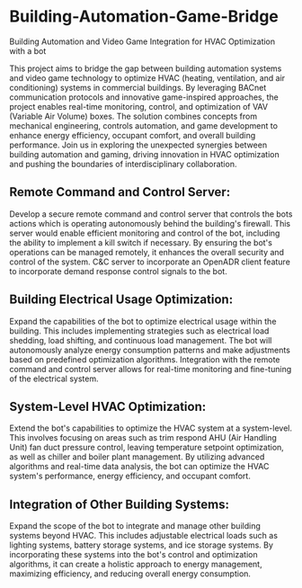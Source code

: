 # Building-Automation-Game-Bridge
Building Automation and Video Game Integration for HVAC Optimization with a bot

This project aims to bridge the gap between building automation systems and video game technology to optimize HVAC (heating, ventilation, and air conditioning) systems in commercial buildings. By leveraging BACnet communication protocols and innovative game-inspired approaches, the project enables real-time monitoring, control, and optimization of VAV (Variable Air Volume) boxes. The solution combines concepts from mechanical engineering, controls automation, and game development to enhance energy efficiency, occupant comfort, and overall building performance. Join us in exploring the unexpected synergies between building automation and gaming, driving innovation in HVAC optimization and pushing the boundaries of interdisciplinary collaboration.

## Remote Command and Control Server: 
Develop a secure remote command and control server that controls the bots actions which is operating autonomously behind the building's firewall. This server would enable efficient monitoring and control of the bot, including the ability to implement a kill switch if necessary. By ensuring the bot's operations can be managed remotely, it enhances the overall security and control of the system. C&C server to incorporate an OpenADR client feature to incorporate demand response control signals to the bot.

## Building Electrical Usage Optimization: 
Expand the capabilities of the bot to optimize electrical usage within the building. This includes implementing strategies such as electrical load shedding, load shifting, and continuous load management. The bot will autonomously analyze energy consumption patterns and make adjustments based on predefined optimization algorithms. Integration with the remote command and control server allows for real-time monitoring and fine-tuning of the electrical system.

## System-Level HVAC Optimization: 
Extend the bot's capabilities to optimize the HVAC system at a system-level. This involves focusing on areas such as trim respond AHU (Air Handling Unit) fan duct pressure control, leaving temperature setpoint optimization, as well as chiller and boiler plant management. By utilizing advanced algorithms and real-time data analysis, the bot can optimize the HVAC system's performance, energy efficiency, and occupant comfort.

## Integration of Other Building Systems: 
Expand the scope of the bot to integrate and manage other building systems beyond HVAC. This includes adjustable electrical loads such as lighting systems, battery storage systems, and ice storage systems. By incorporating these systems into the bot's control and optimization algorithms, it can create a holistic approach to energy management, maximizing efficiency, and reducing overall energy consumption.

